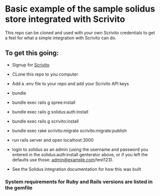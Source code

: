# Basic example of the sample solidus store integrated with Scrivito

This repo can be cloned and used with your own Scrivito credentials to get a feel for what a simple integration with Scrivito can do. 

## To get this going:

* Signup for [Scrivito](https:scrivito.com/signup)

* CLone this repo to you computer

* Add a .env file to your repo and add your Scrivito API keys

* bundle

* bundle exec rails g spree:install

* bundle exec rails g solidus:auth:install

* bundle exec rails g scrivito:install

* bundle exec rake scrivito:migrate scrivito:migrate:publish

* run rails server and open localhost:3000

* login to solidus as an admin (using the username and password you entered in the solidus:auth:install genterator above, or if you left the defaults use those: admin@example.com/test123).

* See the Solidus integration documentation for how this was built

### System requirements for Ruby and Rails versions are listed in the gemfile
